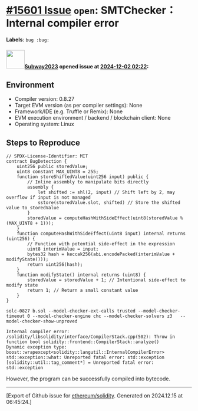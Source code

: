 # [\#15601 Issue](https://github.com/ethereum/solidity/issues/15601) `open`: SMTChecker：Internal compiler error 
**Labels**: `bug :bug:`


#### <img src="https://avatars.githubusercontent.com/u/147013944?v=4" width="50">[Subway2023](https://github.com/Subway2023) opened issue at [2024-12-02 02:22](https://github.com/ethereum/solidity/issues/15601):

## Environment

- Compiler version: 0.8.27
- Target EVM version (as per compiler settings): None
- Framework/IDE (e.g. Truffle or Remix): None
- EVM execution environment / backend / blockchain client: None
- Operating system: Linux

## Steps to Reproduce
```solidity
// SPDX-License-Identifier: MIT
contract BugDetection {
    uint256 public storedValue;
    uint8 constant MAX_UINT8 = 255;
    function storeShiftedValue(uint256 input) public {
        // Inline assembly to manipulate bits directly
        assembly {
            let shifted := shl(2, input) // Shift left by 2, may overflow if input is not managed
            sstore(storedValue.slot, shifted) // Store the shifted value to storedValue
        }
        storedValue = computeHashWithSideEffect(uint8(storedValue % (MAX_UINT8 + 1)));
    }
    function computeHashWithSideEffect(uint8 input) internal returns (uint256) {
        // Function with potential side-effect in the expression
        uint8 interimValue = input;
        bytes32 hash = keccak256(abi.encodePacked(interimValue + modifyState()));
        return uint256(hash);
    }
    function modifyState() internal returns (uint8) {
        storedValue = storedValue + 1; // Intentional side-effect to modify state
        return 1; // Return a small constant value
    }
}
```
```
solc-0827 b.sol --model-checker-ext-calls trusted --model-checker-timeout 0 --model-checker-engine chc --model-checker-solvers z3   --model-checker-show-unproved 
```
```
Internal compiler error:
/solidity/libsolidity/interface/CompilerStack.cpp(502): Throw in function bool solidity::frontend::CompilerStack::analyze()
Dynamic exception type: boost::wrapexcept<solidity::langutil::InternalCompilerError>
std::exception::what: Unreported fatal error: std::exception
[solidity::util::tag_comment*] = Unreported fatal error: std::exception
```
However, the program can be successfully compiled into bytecode.





-------------------------------------------------------------------------------



[Export of Github issue for [ethereum/solidity](https://github.com/ethereum/solidity). Generated on 2024.12.15 at 06:45:24.]
